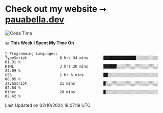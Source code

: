 # Check out my website ⭢ [pauabella.dev](https://pauabella.dev)

<!--START_SECTION:waka-->
![Code Time](http://img.shields.io/badge/Code%20Time-3%2C765%20hrs%2025%20mins-blue)

📊 **This Week I Spent My Time On** 

```text
💬 Programming Languages: 
TypeScript               8 hrs 34 mins       ███████████████░░░░░░░░░░   61.91 % 
HTML                     3 hrs 20 mins       ██████░░░░░░░░░░░░░░░░░░░   24.09 % 
CSS                      1 hr 6 mins         ██░░░░░░░░░░░░░░░░░░░░░░░   08.05 % 
JavaScript               21 mins             █░░░░░░░░░░░░░░░░░░░░░░░░   02.64 % 
Other                    20 mins             █░░░░░░░░░░░░░░░░░░░░░░░░   02.42 % 
```


 Last Updated on 02/10/2024 18:07:19 UTC
<!--END_SECTION:waka-->
